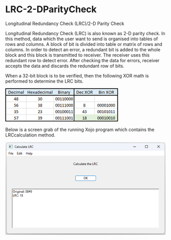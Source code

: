 # LRC-2-DParityCheck
Longitudinal Redundancy Check (LRC)/2-D Parity Check

Longitudinal Redundancy Check (LRC) is also known as 2-D parity check. In this method, data which the user want to send is organised into tables of rows and columns. A block of bit is divided into table or matrix of rows and columns. In order to detect an error, a redundant bit is added to the whole block and this block is transmitted to receiver. The receiver uses this redundant row to detect error. After checking the data for errors, receiver accepts the data and discards the redundant row of bits.

When a 32-bit block is to be verified, then the following XOR math is performed to determine the LRC bits.

![](https://github.com/eugenedakin/LRC-2-DParityCheck/blob/main/ManualCalculation.png)

Below is a screen grab of the running Xojo program which contains the LRCcalculation method.

![](https://github.com/eugenedakin/LRC-2-DParityCheck/blob/main/LRCScreenGrab.png)
